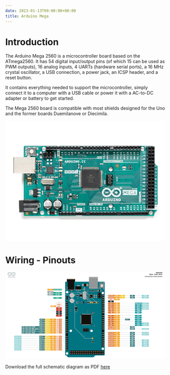 ```yaml
---
date: 2023-01-13T09:00:00+00:00
title: Arduino Mega
---
```


# Introduction
The Arduino Mega 2560 is a microcontroller board based on the ATmega2560. It has 54 digital input/output pins (of which 15 can be used as PWM outputs), 16 analog inputs, 4 UARTs (hardware serial ports), a 16 MHz crystal oscillator, a USB connection, a power jack, an ICSP header, and a reset button. 

It contains everything needed to support the microcontroller, simply connect it to a computer with a USB cable or power it with a AC-to-DC adapter or battery to get started. 

The Mega 2560 board is compatible with most shields designed for the Uno and the former boards Duemilanove or Diecimila.

![picxxyyzz](img/pic1.jpg)

# Wiring - Pinouts

![picxxyyzz](img/pic2.png)

Download the full schematic diagram as PDF [here](https://content.arduino.cc/assets/MEGA2560_Rev3e_sch.pdf)